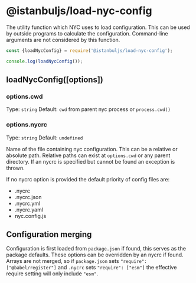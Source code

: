 # @istanbuljs/load-nyc-config

The utility function which NYC uses to load configuration.
This can be used by outside programs to calculate the configuration.
Command-line arguments are not considered by this function.

```js
const {loadNycConfig} = require('@istanbuljs/load-nyc-config');

console.log(loadNycConfig());
```

## loadNycConfig([options])

### options.cwd

Type: `string`
Default: `cwd` from parent nyc process or `process.cwd()`

### options.nycrc

Type: `string`
Default: `undefined`

Name of the file containing nyc configuration.
This can be a relative or absolute path.
Relative paths can exist at `options.cwd` or any parent directory.
If an nycrc is specified but cannot be found an exception is thrown.

If no nycrc option is provided the default priority of config files are:

* .nycrc
* .nycrc.json
* .nycrc.yml
* .nycrc.yaml
* nyc.config.js

## Configuration merging

Configuration is first loaded from `package.json` if found, this serves as the package
defaults.  These options can be overridden by an nycrc if found.  Arrays are not merged,
so if `package.json` sets `"require": ["@babel/register"]` and `.nycrc` sets `"require": ["esm"]`
the effective require setting will only include `"esm"`.
